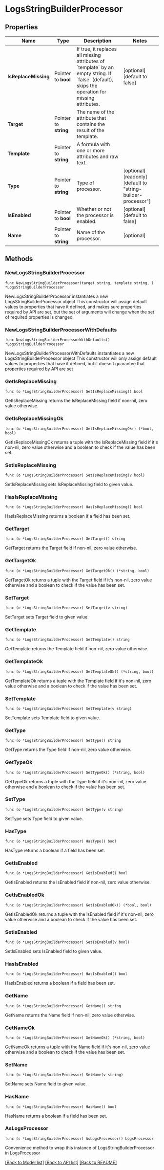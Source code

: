 # LogsStringBuilderProcessor

## Properties

Name | Type | Description | Notes
------------ | ------------- | ------------- | -------------
**IsReplaceMissing** | Pointer to **bool** | If true, it replaces all missing attributes of &#x60;template&#x60; by an empty string. If &#x60;false&#x60; (default), skips the operation for missing attributes. | [optional] [default to false]
**Target** | Pointer to **string** | The name of the attribute that contains the result of the template. | 
**Template** | Pointer to **string** | A formula with one or more attributes and raw text. | 
**Type** | Pointer to **string** | Type of processor. | [optional] [readonly] [default to "string-builder-processor"]
**IsEnabled** | Pointer to **bool** | Whether or not the processor is enabled. | [optional] [default to false]
**Name** | Pointer to **string** | Name of the processor. | [optional] 

## Methods

### NewLogsStringBuilderProcessor

`func NewLogsStringBuilderProcessor(target string, template string, ) *LogsStringBuilderProcessor`

NewLogsStringBuilderProcessor instantiates a new LogsStringBuilderProcessor object
This constructor will assign default values to properties that have it defined,
and makes sure properties required by API are set, but the set of arguments
will change when the set of required properties is changed

### NewLogsStringBuilderProcessorWithDefaults

`func NewLogsStringBuilderProcessorWithDefaults() *LogsStringBuilderProcessor`

NewLogsStringBuilderProcessorWithDefaults instantiates a new LogsStringBuilderProcessor object
This constructor will only assign default values to properties that have it defined,
but it doesn't guarantee that properties required by API are set

### GetIsReplaceMissing

`func (o *LogsStringBuilderProcessor) GetIsReplaceMissing() bool`

GetIsReplaceMissing returns the IsReplaceMissing field if non-nil, zero value otherwise.

### GetIsReplaceMissingOk

`func (o *LogsStringBuilderProcessor) GetIsReplaceMissingOk() (*bool, bool)`

GetIsReplaceMissingOk returns a tuple with the IsReplaceMissing field if it's non-nil, zero value otherwise
and a boolean to check if the value has been set.

### SetIsReplaceMissing

`func (o *LogsStringBuilderProcessor) SetIsReplaceMissing(v bool)`

SetIsReplaceMissing sets IsReplaceMissing field to given value.

### HasIsReplaceMissing

`func (o *LogsStringBuilderProcessor) HasIsReplaceMissing() bool`

HasIsReplaceMissing returns a boolean if a field has been set.

### GetTarget

`func (o *LogsStringBuilderProcessor) GetTarget() string`

GetTarget returns the Target field if non-nil, zero value otherwise.

### GetTargetOk

`func (o *LogsStringBuilderProcessor) GetTargetOk() (*string, bool)`

GetTargetOk returns a tuple with the Target field if it's non-nil, zero value otherwise
and a boolean to check if the value has been set.

### SetTarget

`func (o *LogsStringBuilderProcessor) SetTarget(v string)`

SetTarget sets Target field to given value.


### GetTemplate

`func (o *LogsStringBuilderProcessor) GetTemplate() string`

GetTemplate returns the Template field if non-nil, zero value otherwise.

### GetTemplateOk

`func (o *LogsStringBuilderProcessor) GetTemplateOk() (*string, bool)`

GetTemplateOk returns a tuple with the Template field if it's non-nil, zero value otherwise
and a boolean to check if the value has been set.

### SetTemplate

`func (o *LogsStringBuilderProcessor) SetTemplate(v string)`

SetTemplate sets Template field to given value.


### GetType

`func (o *LogsStringBuilderProcessor) GetType() string`

GetType returns the Type field if non-nil, zero value otherwise.

### GetTypeOk

`func (o *LogsStringBuilderProcessor) GetTypeOk() (*string, bool)`

GetTypeOk returns a tuple with the Type field if it's non-nil, zero value otherwise
and a boolean to check if the value has been set.

### SetType

`func (o *LogsStringBuilderProcessor) SetType(v string)`

SetType sets Type field to given value.

### HasType

`func (o *LogsStringBuilderProcessor) HasType() bool`

HasType returns a boolean if a field has been set.

### GetIsEnabled

`func (o *LogsStringBuilderProcessor) GetIsEnabled() bool`

GetIsEnabled returns the IsEnabled field if non-nil, zero value otherwise.

### GetIsEnabledOk

`func (o *LogsStringBuilderProcessor) GetIsEnabledOk() (*bool, bool)`

GetIsEnabledOk returns a tuple with the IsEnabled field if it's non-nil, zero value otherwise
and a boolean to check if the value has been set.

### SetIsEnabled

`func (o *LogsStringBuilderProcessor) SetIsEnabled(v bool)`

SetIsEnabled sets IsEnabled field to given value.

### HasIsEnabled

`func (o *LogsStringBuilderProcessor) HasIsEnabled() bool`

HasIsEnabled returns a boolean if a field has been set.

### GetName

`func (o *LogsStringBuilderProcessor) GetName() string`

GetName returns the Name field if non-nil, zero value otherwise.

### GetNameOk

`func (o *LogsStringBuilderProcessor) GetNameOk() (*string, bool)`

GetNameOk returns a tuple with the Name field if it's non-nil, zero value otherwise
and a boolean to check if the value has been set.

### SetName

`func (o *LogsStringBuilderProcessor) SetName(v string)`

SetName sets Name field to given value.

### HasName

`func (o *LogsStringBuilderProcessor) HasName() bool`

HasName returns a boolean if a field has been set.


### AsLogsProcessor

`func (s *LogsStringBuilderProcessor) AsLogsProcessor() LogsProcessor`

Convenience method to wrap this instance of LogsStringBuilderProcessor in LogsProcessor

[[Back to Model list]](../README.md#documentation-for-models) [[Back to API list]](../README.md#documentation-for-api-endpoints) [[Back to README]](../README.md)


